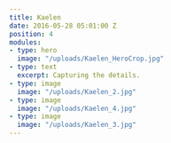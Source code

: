```yaml
---
title: Kaelen
date: 2016-05-28 05:01:00 Z
position: 4
modules:
- type: hero
  image: "/uploads/Kaelen_HeroCrop.jpg"
- type: text
  excerpt: Capturing the details.
- type: image
  image: "/uploads/Kaelen_2.jpg"
- type: image
  image: "/uploads/Kaelen_4.jpg"
- type: image
  image: "/uploads/Kaelen_3.jpg"
---
```


